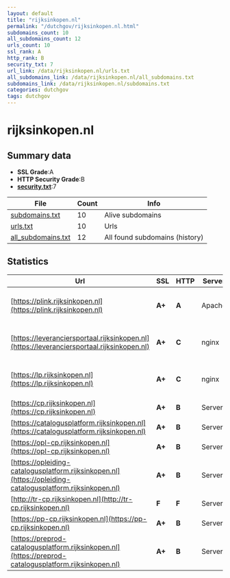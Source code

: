 ```yaml
---
layout: default
title: "rijksinkopen.nl"
permalink: "/dutchgov/rijksinkopen.nl.html"
subdomains_count: 10
all_subdomains_count: 12
urls_count: 10
ssl_rank: A
http_rank: B
security_txt: 7
url_link: /data/rijksinkopen.nl/urls.txt
all_subdomains_link: /data/rijksinkopen.nl/all_subdomains.txt
subdomains_link: /data/rijksinkopen.nl/subdomains.txt
categories: dutchgov
tags: dutchgov
---
```



# rijksinkopen.nl
## Summary data


 - **SSL Grade**:A
 - **HTTP Security Grade**:B
 - **[security.txt](https://www.digitaleoverheid.nl/nieuws/standaard-security-txt-nu-verplicht-voor-overheid/)**:7


| File       | Count | Info |
|------------|-------|------|
|[subdomains.txt](/DutchGovScope/data/rijksinkopen.nl/subdomains.txt)|10|Alive subdomains|
|[urls.txt](/DutchGovScope/data/rijksinkopen.nl/urls.txt)|10|Urls|
|[all_subdomains.txt](/DutchGovScope/data/rijksinkopen.nl/all_subdomains.txt)|12|All found subdomains (history)|


## Statistics


| Url | SSL | HTTP | Server | Cookie | HSTS | CORS | CTO | CSP | XFO | XXP | RP |FP| Tech |Title |
|--------|-------|-------|------|------|------|------|------|------|------|------|------|------|------|------|
|[https://plink.rijksinkopen.nl](https://plink.rijksinkopen.nl)| **A+**| **A**|Apache| |:white_check_mark: | | |:warning: | :white_check_mark: | :white_check_mark: | :white_check_mark: | :white_check_mark: |Apache HTTP Server HSTS||
|[https://leveranciersportaal.rijksinkopen.nl](https://leveranciersportaal.rijksinkopen.nl)| **A+**| **C**|nginx|:o: |:white_check_mark: | | |:warning: | :white_check_mark: | | :white_check_mark: | |HSTS Microsoft ASP.NET Nginx|Leveranciersport...|
|[https://lp.rijksinkopen.nl](https://lp.rijksinkopen.nl)| **A+**| **C**|nginx|:o: |:white_check_mark: | | |:warning: | :white_check_mark: | | :white_check_mark: | |HSTS Microsoft ASP.NET Nginx|Leveranciersport...|
|[https://cp.rijksinkopen.nl](https://cp.rijksinkopen.nl)| **A+**| **B**|Server|:warning: |:white_check_mark: | | | :white_check_mark:| | | :white_check_mark: | |HSTS||
|[https://catalogusplatform.rijksinkopen.nl](https://catalogusplatform.rijksinkopen.nl)| **A+**| **B**|Server|:warning: |:white_check_mark: | | | :white_check_mark:| | | :white_check_mark: | |HSTS||
|[https://opl-cp.rijksinkopen.nl](https://opl-cp.rijksinkopen.nl)| **A+**| **B**|Server|:warning: |:white_check_mark: | | | :white_check_mark:| | | :white_check_mark: | |HSTS||
|[https://opleiding-catalogusplatform.rijksinkopen.nl](https://opleiding-catalogusplatform.rijksinkopen.nl)| **A+**| **B**|Server|:warning: |:white_check_mark: | | | :white_check_mark:| | | :white_check_mark: | |HSTS||
|[http://tr-cp.rijksinkopen.nl](http://tr-cp.rijksinkopen.nl)| **F**| **F**|Server| | | | | | | | :white_check_mark: | |||
|[https://pp-cp.rijksinkopen.nl](https://pp-cp.rijksinkopen.nl)| **A+**| **B**|Server|:warning: |:white_check_mark: | | | :white_check_mark:| | | :white_check_mark: | |HSTS||
|[https://preprod-catalogusplatform.rijksinkopen.nl](https://preprod-catalogusplatform.rijksinkopen.nl)| **A+**| **B**|Server|:warning: |:white_check_mark: | | | :white_check_mark:| | | :white_check_mark: | |HSTS||

